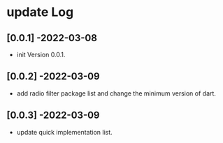 # update Log

## [0.0.1] -2022-03-08

* init Version 0.0.1.

## [0.0.2] -2022-03-09

* add radio filter package list and change the minimum version of dart.

## [0.0.3] -2022-03-09

* update quick implementation list.

